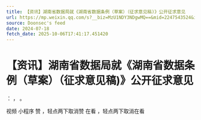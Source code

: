 ```yaml
---
title: 【资讯】湖南省数据局就《湖南省数据条例（草案）（征求意见稿)》公开征求意见
url: https://mp.weixin.qq.com/s?__biz=MzU1NDY3NDgwMQ==&mid=2247543524&idx=2&sn=b1060829901a9e81b9e59f3553445867
source: Doonsec's feed
date: 2024-07-18
fetch_date: 2025-10-06T17:41:17.451420
---
```


# 【资讯】湖南省数据局就《湖南省数据条例（草案）（征求意见稿)》公开征求意见

：
，
。

视频
小程序
赞
，轻点两下取消赞
在看
，轻点两下取消在看